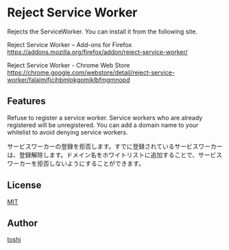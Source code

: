 ﻿Reject Service Worker
=====================

Rejects the ServiceWorker.
You can install it from the following site.

Reject Service Worker – Add-ons for Firefox  
https://addons.mozilla.org/firefox/addon/reject-service-worker/

Reject Service Worker - Chrome Web Store  
https://chrome.google.com/webstore/detail/reject-service-worker/falajmifjcihbmlokgomiklbfmgmnopd



## Features
Refuse to register a service worker. Service workers who are already registered will be unregistered. You can add a domain name to your whitelist to avoid denying service workers.

サービスワーカーの登録を拒否します。すでに登録されているサービスワーカーは、登録解除します。ドメイン名をホワイトリストに追加することで、サービスワーカーを拒否しないようにすることができます。



## License
[MIT](https://github.com/k08045kk/RejectServiceWorker/blob/master/LICENSE)



## Author
[toshi](https://github.com/k08045kk)


